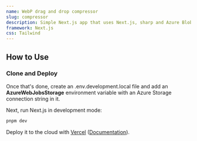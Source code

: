 ```yaml
---
name: WebP drag and drop compressor
slug: compressor
description: Simple Next.js app that uses Next.js, sharp and Azure Blob for image uploads
framework: Next.js
css: Tailwind
---
```


## How to Use

### Clone and Deploy

Once that's done, create an .env.development.local file and add an **AzureWebJobsStorage** environment variable with an Azure Storage connection string in it.

Next, run Next.js in development mode:

```bash
pnpm dev
```

Deploy it to the cloud with [Vercel](https://vercel.com/new) ([Documentation](https://nextjs.org/docs/deployment)).
